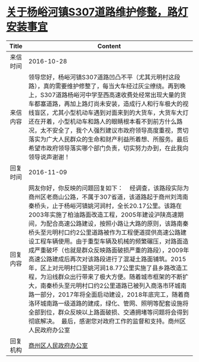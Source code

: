 # [关于杨峪河镇S307道路维护修整，路灯安装事宜](http://www.shangluo.gov.cn/zmhd/ldxxxx.jsp?urltype=leadermail.LeaderMailContentUrl&wbtreeid=1112&leadermailid=3865)

| Title |                                                                                                                                                                                                                                 Content                                                                                                                                                                                                                                 |
|:-----:|-------------------------------------------------------------------------------------------------------------------------------------------------------------------------------------------------------------------------------------------------------------------------------------------------------------------------------------------------------------------------------------------------------------------------------------------------------------------------|
| 来信时间  | 2016-10-28                                                                                                                                                                                                                                                                                                                                                                                                                                                              |
| 来信内容  | 领导您好，杨峪河镇S307道路凹凸不平（尤其元明村这段路），真的需要维护修整了，每当大车经过灰尘缭绕。再到晚上，S307道路杨峪河中学至西高速收费处经常出现大量的货车都塞道路，再加上路灯尚未安装，造成行人和行车极大的视线盲区，尤其小型机动车遇到对面来到的大货车，大货车大灯还在开着，小型机动车和路人的眼睛根本看不到前方什么路况，太不安全了，我个人强烈建议市政府领导高度重视，贯切落实为广大人民群众的生命和财产利益所着想、所服务。最后希望市政府领导落实哪个部门负责，切实努力办到，在此我向领导说声谢谢！                                                                                                                                                                                                              |
| 回复时间  | 2016-11-09                                                                                                                                                                                                                                                                                                                                                                                                                                                              |
| 回复内容  | 网友你好，你反映的问题回复如下：    经调查，该路段实际为商州区老商山公路，不属于307省道，该道路起于商州刘湾南秦桥头，止于杨峪河镇姚河涧村，全长20.17公里。该路在2003年实施了柏油路面改造工程，2005年建设沪陕高速期间，为配合高速公路建设，按照小路让大路的原则，该路南秦桥头至元明村口约2公里道路被作为工程便道提供高速公路建设工程车辆使用。由于重型车辆及机械的频繁碾压，对路面造成严重破坏（也就是群众反映路面破损严重的路段），2009年高速公路建成后再次对该路段进行了混凝土路面铺筑。2015年，区上对元明村口至姚河涧18.77公里实施了县乡路改造工程，为沿线群众出行带来了极大方便。随着城市框架的不断扩大，南秦桥头至元明村口约2公里道路已被列入商洛市环城南路一部分，2017年将全面启动建设，2018年底完工，随着商洛环城南路一级道路的建成，绿化、管网、照明等配套设施将全部到位，群众反映以上路面破损、交通拥堵等问题将会得到彻底解决。  最后，感谢您对政府工作的监督和支持。商州区人民政府办公室 |
| 回复机构  | [商州区人民政府办公室](../../category/agencies/商州区人民政府办公室.md)                                                                                                                                                                                                                                                                                                                                                                                                                     |